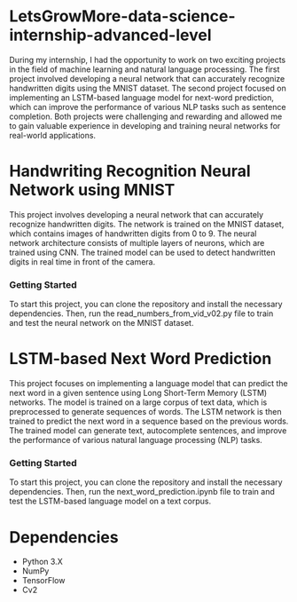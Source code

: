 # LetsGrowMore-data-science-internship-advanced-level
During my internship, I had the opportunity to work on two exciting projects in the field of machine learning and natural language processing. The first project involved developing a neural network that can accurately recognize handwritten digits using the MNIST dataset. The second project focused on implementing an LSTM-based language model for next-word prediction, which can improve the performance of various NLP tasks such as sentence completion. Both projects were challenging and rewarding and allowed me to gain valuable experience in developing and training neural networks for real-world applications.

# Handwriting Recognition Neural Network using MNIST
This project involves developing a neural network that can accurately recognize handwritten digits. The network is trained on the MNIST dataset, which contains images of handwritten digits from 0 to 9. The neural network architecture consists of multiple layers of neurons, which are trained using CNN. The trained model can be used to detect handwritten digits in real time in front of the camera.

### Getting Started
To start this project, you can clone the repository and install the necessary dependencies. Then, run the read_numbers_from_vid_v02.py file to train and test the neural network on the MNIST dataset.

# LSTM-based Next Word Prediction
This project focuses on implementing a language model that can predict the next word in a given sentence using Long Short-Term Memory (LSTM) networks. The model is trained on a large corpus of text data, which is preprocessed to generate sequences of words. The LSTM network is then trained to predict the next word in a sequence based on the previous words. The trained model can generate text, autocomplete sentences, and improve the performance of various natural language processing (NLP) tasks.

### Getting Started
To start this project, you can clone the repository and install the necessary dependencies. Then, run the next_word_prediction.ipynb file to train and test the LSTM-based language model on a text corpus.

# Dependencies
* Python 3.X
* NumPy
* TensorFlow
* Cv2
